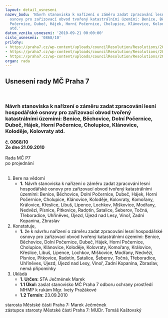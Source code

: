 ```yaml
---
layout: detail_usneseni
nazev_bodu: 'Návrh stanoviska k nařízení o záměru zadat zpracování lesní hospodářské
  osnovy pro zařizovací obvod tvořený katastrálními územími: Benice, Běchovice, Dolní
  Počernice, Dubeč, Hájek, Horní Počernice, Cholupice, Klánovice, Koloděje, Kolovraty
  atd.'
datum_vzniku_usneseni: '2010-09-21 00:00:00'
cislo_usneseni: '0868/10'
prilohy:
- https://praha7.cz/wp-content/uploads/councilResolution/Resolutions/20044/51-10-d%c5%afvodov%c3%a1+zpr%c3%a1va.doc
- https://praha7.cz/wp-content/uploads/councilResolution/Resolutions/20044/51-10-p%c5%99%c3%adloha+%c4%8d.+1.doc
- https://praha7.cz/wp-content/uploads/councilResolution/Resolutions/20044/51-10-Vyz%c3%bdvac%c3%ad_dopis.pdf
organ: rada
---
```

<div id="ucUsn_pList" class="usn">
	<span><h2>Usnesení rady MČ Praha 7 </h2>
<br></span><div class="standBody">
<span><h3>Návrh stanoviska k nařízení o záměru zadat zpracování lesní hospodářské osnovy pro zařizovací obvod tvořený katastrálními územími: Benice, Běchovice, Dolní Počernice, Dubeč, Hájek, Horní Počernice, Cholupice, Klánovice, Koloděje, Kolovraty atd.</h3></span><div class="center">
		<strong>č. 0868/10</strong><br>
	</div>
<div class="center">
		<strong>Ze dne 21.09.2010</strong><br><br>
	</div>Rada MČ P7<br> po projednání<br><br><ol>
<li>Bere na vědomí<ul><li>
<strong>1.</strong> Návrh stanoviska k nařízení o záměru zadat zpracování lesní hospodářské osnovy pro zařizovací obvod tvořený katastrálními územími: Benice, Běchovice, Dolní Počernice, Dubeč, Hájek, Horní Počernice, Cholupice, Klánovice, Koloděje, Kolovraty, Komořany, Královice, Křeslice, Libuš, Lipence, Lochkov, Miškovice, Modřany, Nedvězí, Písnice, Pitkovice, Radotín, Satalice, Šeberov, Točná, Třeboradice, Uhříněves, Újezd, Újezd nad Lesy, Vinoř, Zadní Kopanina, Zbraslav</li></ul>
</li>
<li>Konstatuje,<ul><li>
<strong>1.</strong> že k návrhu nařízení o záměru zadat zpracování lesní hospodářské osnovy pro zařizovací obvod tvořený katastrálními územími: Benice, Běchovice, Dolní Počernice, Dubeč, Hájek, Horní Počernice, Cholupice, Klánovice, Koloděje, Kolovraty, Komořany, Královice, Křeslice, Libuš, Lipence, Lochkov, Miškovice, Modřany, Nedvězí, Písnice, Pitkovice, Radotín, Satalice, Šeberov, Točná, Třeboradice, Uhříněves, Újezd, Újezd nad Lesy, Vinoř, Zadní Kopanina, Zbraslav, nemá připomínky            </li></ul>
</li>
<li>Ukládá<ul>
<li>
<strong>1. Určen: </strong>STA Ječmének Marek</li>
<li>
<strong>1.1 Úkol: </strong>zaslat stanovisko MČ Praha 7 odboru ochrany prostředí MHMP k rukám Mgr. Ivety Pražákové</li>
<li>
<strong>1.2 Termín: </strong>23.09.2010</li>
</ul>
</li>
</ol>starosta Městské části Praha 7: Marek Ječmének<br>zástupce starosty Městské části Praha 7: MUDr. Tomáš Kaštovský 
</div>
</div>